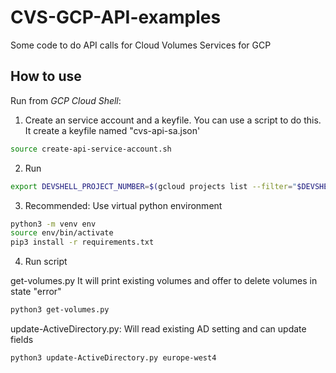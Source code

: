 # CVS-GCP-API-examples
Some code to do API calls for Cloud Volumes Services for GCP

## How to use
Run from *GCP Cloud Shell*:

1) Create an service account and a keyfile. You can use a script to do this. It create a keyfile named "cvs-api-sa.json'
```bash
source create-api-service-account.sh
```
2) Run
```bash
export DEVSHELL_PROJECT_NUMBER=$(gcloud projects list --filter="$DEVSHELL_PROJECT_ID" --format="value(PROJECT_NUMBER)")
```
3) Recommended: Use virtual python environment
```bash
python3 -m venv env
source env/bin/activate
pip3 install -r requirements.txt
```
4) Run script

get-volumes.py It will print existing volumes and offer to delete volumes in state "error"
```bash
python3 get-volumes.py
```
update-ActiveDirectory.py: Will read existing AD setting and can update fields
```bash
python3 update-ActiveDirectory.py europe-west4
```
